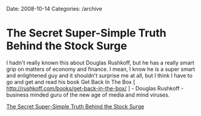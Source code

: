Date: 2008-10-14
Categories: /archive

# The Secret Super-Simple Truth Behind the Stock Surge

I hadn't really known this about Douglas Rushkoff, but he has a really smart grip on matters of economy and finance.  I mean, I know he is a super smart and enlightened guy and it shouldn't surprise me at all, but I think I have to go and get and read his book Get Back In The Box [ http://rushkoff.com/books/get-back-in-the-box/ ] - Douglas Rushkoff - business minded guru of the new age of media and mind viruses.

<a href="http://rushkoff.com/2008/10/14/the-secret-super-simple-truth-behind-the-stock-surge/">The Secret Super-Simple Truth Behind the Stock Surge</a>
